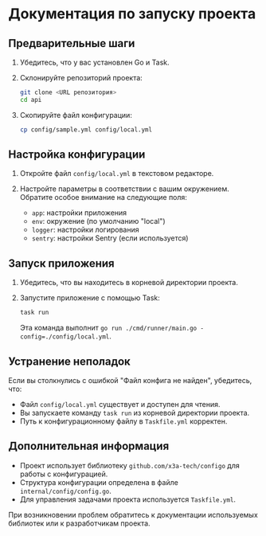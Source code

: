 # Документация по запуску проекта

## Предварительные шаги

1. Убедитесь, что у вас установлен Go и Task.

2. Склонируйте репозиторий проекта:
   ```bash
   git clone <URL репозитория>
   cd api
   ```

3. Скопируйте файл конфигурации:
   ```bash
   cp config/sample.yml config/local.yml
   ```

## Настройка конфигурации

1. Откройте файл `config/local.yml` в текстовом редакторе.

2. Настройте параметры в соответствии с вашим окружением. Обратите особое внимание на следующие поля:
    - `app`: настройки приложения
    - `env`: окружение (по умолчанию "local")
    - `logger`: настройки логирования
    - `sentry`: настройки Sentry (если используется)

## Запуск приложения

1. Убедитесь, что вы находитесь в корневой директории проекта.

2. Запустите приложение с помощью Task:
   ```bash
   task run
   ```

   Эта команда выполнит `go run ./cmd/runner/main.go -config=./config/local.yml`.

## Устранение неполадок

Если вы столкнулись с ошибкой "Файл конфига не найден", убедитесь, что:
- Файл `config/local.yml` существует и доступен для чтения.
- Вы запускаете команду `task run` из корневой директории проекта.
- Путь к конфигурационному файлу в `Taskfile.yml` корректен.

## Дополнительная информация

- Проект использует библиотеку `github.com/x3a-tech/configo` для работы с конфигурацией.
- Структура конфигурации определена в файле `internal/config/config.go`.
- Для управления задачами проекта используется `Taskfile.yml`.

При возникновении проблем обратитесь к документации используемых библиотек или к разработчикам проекта.
